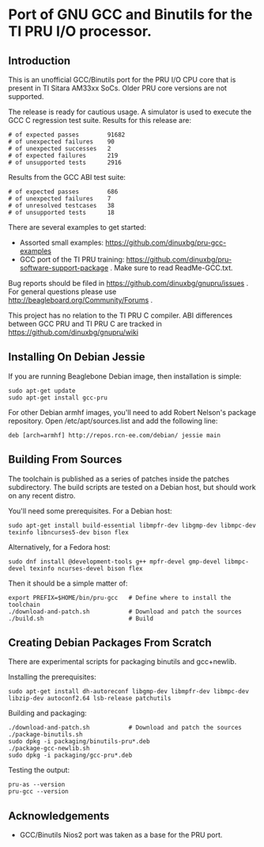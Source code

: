 # Port of GNU GCC and Binutils for the TI PRU I/O processor.

## Introduction
This is an unofficial GCC/Binutils port for the PRU I/O CPU core that is present in TI Sitara AM33xx SoCs. Older PRU core versions are not supported.

The release is ready for cautious usage. A simulator is used to execute the GCC C regression test suite. Results for this release are:

	# of expected passes		91682
	# of unexpected failures	90
	# of unexpected successes	2
	# of expected failures		219
	# of unsupported tests		2916

Results from the GCC ABI test suite:

	# of expected passes		686
	# of unexpected failures	7
	# of unresolved testcases	38
	# of unsupported tests		18

There are several examples to get started:
 * Assorted small examples: https://github.com/dinuxbg/pru-gcc-examples
 * GCC port of the TI PRU training: https://github.com/dinuxbg/pru-software-support-package . Make sure to read ReadMe-GCC.txt.

Bug reports should be filed in https://github.com/dinuxbg/gnupru/issues . For general questions please use http://beagleboard.org/Community/Forums .

This project has no relation to the TI PRU C compiler. ABI differences between GCC PRU and TI PRU C are tracked in https://github.com/dinuxbg/gnupru/wiki

## Installing On Debian Jessie
If you are running Beaglebone Debian image, then installation is simple:

	sudo apt-get update
	sudo apt-get install gcc-pru

For other Debian armhf images, you'll need to add Robert Nelson's package repository. Open /etc/apt/sources.list and add the following line:

	deb [arch=armhf] http://repos.rcn-ee.com/debian/ jessie main

## Building From Sources
The toolchain is published as a series of patches inside the patches subdirectory. The build scripts are tested on a Debian host, but should work on any recent distro.

You'll need some prerequisites. For a Debian host:

	sudo apt-get install build-essential libmpfr-dev libgmp-dev libmpc-dev texinfo libncurses5-dev bison flex

Alternatively, for a Fedora host:

	sudo dnf install @development-tools g++ mpfr-devel gmp-devel libmpc-devel texinfo ncurses-devel bison flex

Then it should be a simple matter of:

	export PREFIX=$HOME/bin/pru-gcc   # Define where to install the toolchain
	./download-and-patch.sh           # Download and patch the sources
	./build.sh                        # Build

## Creating Debian Packages From Scratch
There are experimental scripts for packaging binutils and gcc+newlib.

Installing the prerequisites:

	sudo apt-get install dh-autoreconf libgmp-dev libmpfr-dev libmpc-dev libzip-dev autoconf2.64 lsb-release patchutils

Building and packaging:

	./download-and-patch.sh           # Download and patch the sources
	./package-binutils.sh
	sudo dpkg -i packaging/binutils-pru*.deb
	./package-gcc-newlib.sh
	sudo dpkg -i packaging/gcc-pru*.deb

Testing the output:

	pru-as --version
	pru-gcc --version

## Acknowledgements
 * GCC/Binutils Nios2 port was taken as a base for the PRU port.
